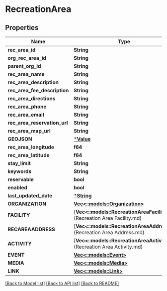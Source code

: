 # RecreationArea

## Properties
Name | Type | Description | Notes
------------ | ------------- | ------------- | -------------
**rec_area_id** | **String** |  | 
**org_rec_area_id** | **String** |  | 
**parent_org_id** | **String** |  | [optional] 
**rec_area_name** | **String** |  | 
**rec_area_description** | **String** |  | 
**rec_area_fee_description** | **String** |  | 
**rec_area_directions** | **String** |  | 
**rec_area_phone** | **String** |  | 
**rec_area_email** | **String** |  | 
**rec_area_reservation_url** | **String** |  | 
**rec_area_map_url** | **String** |  | 
**GEOJSON** | [***Value**](Value.md) |  | 
**rec_area_longitude** | **f64** |  | 
**rec_area_latitude** | **f64** |  | 
**stay_limit** | **String** |  | 
**keywords** | **String** |  | 
**reservable** | **bool** |  | 
**enabled** | **bool** |  | 
**last_updated_date** | [***String**](string.md) |  | 
**ORGANIZATION** | [**Vec<::models::Organization>**](Organization.md) |  | [optional] 
**FACILITY** | [**Vec<::models::RecreationAreaFacility>**](Recreation Area Facility.md) |  | [optional] 
**RECAREAADDRESS** | [**Vec<::models::RecreationAreaAddress>**](Recreation Area Address.md) |  | [optional] 
**ACTIVITY** | [**Vec<::models::RecreationAreaActivity>**](Recreation Area Activity.md) |  | [optional] 
**EVENT** | [**Vec<::models::Event>**](Event.md) |  | [optional] 
**MEDIA** | [**Vec<::models::Media>**](Media.md) |  | [optional] 
**LINK** | [**Vec<::models::Link>**](Link.md) |  | [optional] 

[[Back to Model list]](../README.md#documentation-for-models) [[Back to API list]](../README.md#documentation-for-api-endpoints) [[Back to README]](../README.md)


